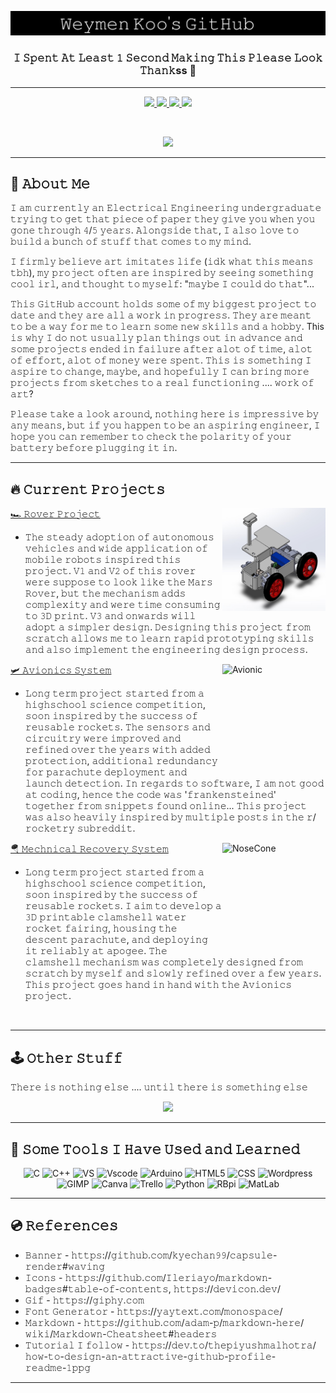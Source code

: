 <p align="center">
  <a href="https://youtu.be/xcaQ95P2-0M" target="_blank">
  <img src="https://github.com/WeymenKoo/WeymenKoo/blob/main/Stuff.png"/>
  </a>
</p>


<h3 align="center">𝙸 𝚂𝚙𝚎𝚗𝚝 𝙰𝚝 𝙻𝚎𝚊𝚜𝚝 𝟷 𝚂𝚎𝚌𝚘𝚗𝚍 𝙼𝚊𝚔𝚒𝚗𝚐 𝚃𝚑𝚒𝚜 𝙿𝚕𝚎𝚊𝚜𝚎 𝙻𝚘𝚘𝚔 𝚃𝚑𝚊𝚗𝚔ss 🍵</h3>

<hr> 

<p align="center">
  <a href="https://www.linkedin.com/in/weymenkoo/" target="_blank">
    <img height="30" src="https://img.shields.io/badge/linkedin-%230077B5.svg?style=for-the-badge&logo=linkedin&logoColor=white"/>
  </a>
  <a href="mailto:kchweymen@gmail.com" target="_blank">
    <img height="30" src="https://img.shields.io/badge/Gmail-D14836?style=for-the-badge&logo=gmail&logoColor=white"/>
  </a>
  <a href="https://www.reddit.com/user/kooweymen" target="_blank">
    <img height="30" src="https://img.shields.io/badge/Reddit-%23FF4500.svg?style=for-the-badge&logo=Reddit&logoColor=white"/>
  </a>
  <a href="https://www.youtube.com/watch?v=lpiB2wMc49g" target="_blank">
    <img height="30" src="https://img.shields.io/badge/Discord-%237289DA.svg?style=for-the-badge&logo=discord&logoColor=white"/>
  </a>
</p>

<br>

<p align="center">
  <a href="https://youtu.be/b9TE3226T-g">
  <img height="400" src="https://media.giphy.com/media/3ov9jVnbc2E7rCO0Ao/giphy.gif"/>
  </a>
</p>

<hr> 


## 📸 𝙰𝚋𝚘𝚞𝚝 𝙼𝚎 

𝙸 𝚊𝚖 𝚌𝚞𝚛𝚛𝚎𝚗𝚝𝚕𝚢 𝚊𝚗 𝙴𝚕𝚎𝚌𝚝𝚛𝚒𝚌𝚊𝚕 𝙴𝚗𝚐𝚒𝚗𝚎𝚎𝚛𝚒𝚗𝚐 𝚞𝚗𝚍𝚎𝚛𝚐𝚛𝚊𝚍𝚞𝚊𝚝𝚎 𝚝𝚛𝚢𝚒𝚗𝚐 𝚝𝚘 𝚐𝚎𝚝 𝚝𝚑𝚊𝚝 𝚙𝚒𝚎𝚌𝚎 𝚘𝚏 𝚙𝚊𝚙𝚎𝚛 𝚝𝚑𝚎𝚢 𝚐𝚒𝚟𝚎 𝚢𝚘𝚞 𝚠𝚑𝚎𝚗 𝚢𝚘𝚞 𝚐𝚘𝚗𝚎 𝚝𝚑𝚛𝚘𝚞𝚐𝚑 𝟺/𝟻 𝚢𝚎𝚊𝚛𝚜. 𝙰𝚕𝚘𝚗𝚐𝚜𝚒𝚍𝚎 𝚝𝚑𝚊𝚝, 𝙸 𝚊𝚕𝚜𝚘 𝚕𝚘𝚟𝚎 𝚝𝚘 𝚋𝚞𝚒𝚕𝚍 𝚊 𝚋𝚞𝚗𝚌𝚑 𝚘𝚏 𝚜𝚝𝚞𝚏𝚏 𝚝𝚑𝚊𝚝 𝚌𝚘𝚖𝚎𝚜 𝚝𝚘 𝚖𝚢 𝚖𝚒𝚗𝚍. 

𝙸 𝚏𝚒𝚛𝚖𝚕𝚢 𝚋𝚎𝚕𝚒𝚎𝚟𝚎 𝚊𝚛𝚝 𝚒𝚖𝚒𝚝𝚊𝚝𝚎𝚜 𝚕𝚒𝚏𝚎 (𝚒𝚍𝚔 𝚠𝚑𝚊𝚝 𝚝𝚑𝚒𝚜 𝚖𝚎𝚊𝚗𝚜 𝚝𝚋𝚑), 𝚖𝚢 𝚙𝚛𝚘𝚓𝚎𝚌𝚝 𝚘𝚏𝚝𝚎𝚗 𝚊𝚛𝚎 𝚒𝚗𝚜𝚙𝚒𝚛𝚎𝚍 𝚋𝚢 𝚜𝚎𝚎𝚒𝚗𝚐 𝚜𝚘𝚖𝚎𝚝𝚑𝚒𝚗𝚐 𝚌𝚘𝚘𝚕 𝚒𝚛𝚕, 𝚊𝚗𝚍 𝚝𝚑𝚘𝚞𝚐𝚑𝚝 𝚝𝚘 𝚖𝚢𝚜𝚎𝚕𝚏: "𝚖𝚊𝚢𝚋𝚎 𝙸 𝚌𝚘𝚞𝚕𝚍 𝚍𝚘 𝚝𝚑𝚊𝚝"...

𝚃𝚑𝚒𝚜 𝙶𝚒𝚝𝙷𝚞𝚋 𝚊𝚌𝚌𝚘𝚞𝚗𝚝 𝚑𝚘𝚕𝚍𝚜 𝚜𝚘𝚖𝚎 𝚘𝚏 𝚖𝚢 𝚋𝚒𝚐𝚐𝚎𝚜𝚝 𝚙𝚛𝚘𝚓𝚎𝚌𝚝 𝚝𝚘 𝚍𝚊𝚝𝚎 𝚊𝚗𝚍 𝚝𝚑𝚎𝚢 𝚊𝚛𝚎 𝚊𝚕𝚕 𝚊 𝚠𝚘𝚛𝚔 𝚒𝚗 𝚙𝚛𝚘𝚐𝚛𝚎𝚜𝚜. 𝚃𝚑𝚎𝚢 𝚊𝚛𝚎 𝚖𝚎𝚊𝚗𝚝 𝚝𝚘 𝚋𝚎 𝚊 𝚠𝚊𝚢 𝚏𝚘𝚛 𝚖𝚎 𝚝𝚘 𝚕𝚎𝚊𝚛𝚗 𝚜𝚘𝚖𝚎 𝚗𝚎𝚠 𝚜𝚔𝚒𝚕𝚕𝚜 𝚊𝚗𝚍 𝚊 𝚑𝚘𝚋𝚋𝚢. This 𝚒𝚜 𝚠𝚑𝚢 𝙸 𝚍𝚘 𝚗𝚘𝚝 𝚞𝚜𝚞𝚊𝚕𝚕𝚢 𝚙𝚕𝚊𝚗 𝚝𝚑𝚒𝚗𝚐𝚜 𝚘𝚞𝚝 𝚒𝚗 𝚊𝚍𝚟𝚊𝚗𝚌𝚎 𝚊𝚗𝚍 𝚜𝚘𝚖𝚎 𝚙𝚛𝚘𝚓𝚎𝚌𝚝𝚜 𝚎𝚗𝚍𝚎𝚍 𝚒𝚗 𝚏𝚊𝚒𝚕𝚞𝚛𝚎 𝚊𝚏𝚝𝚎𝚛 𝚊𝚕𝚘𝚝 𝚘𝚏 𝚝𝚒𝚖𝚎, 𝚊𝚕𝚘𝚝 𝚘𝚏 𝚎𝚏𝚏𝚘𝚛𝚝, 𝚊𝚕𝚘𝚝 𝚘𝚏 𝚖𝚘𝚗𝚎𝚢 𝚠𝚎𝚛𝚎 𝚜𝚙𝚎𝚗𝚝. 𝚃𝚑𝚒𝚜 𝚒𝚜 𝚜𝚘𝚖𝚎𝚝𝚑𝚒𝚗𝚐 𝙸 𝚊𝚜𝚙𝚒𝚛𝚎 𝚝𝚘 𝚌𝚑𝚊𝚗𝚐𝚎, 𝚖𝚊𝚢𝚋𝚎, 𝚊𝚗𝚍 𝚑𝚘𝚙𝚎𝚏𝚞𝚕𝚕𝚢 𝙸 𝚌𝚊𝚗 𝚋𝚛𝚒𝚗𝚐 𝚖𝚘𝚛𝚎 𝚙𝚛𝚘𝚓𝚎𝚌𝚝𝚜 𝚏𝚛𝚘𝚖 𝚜𝚔𝚎𝚝𝚌𝚑𝚎𝚜 𝚝𝚘 𝚊 𝚛𝚎𝚊𝚕 𝚏𝚞𝚗𝚌𝚝𝚒𝚘𝚗𝚒𝚗𝚐 .... 𝚠𝚘𝚛𝚔 𝚘𝚏 𝚊𝚛𝚝?

𝙿𝚕𝚎𝚊𝚜𝚎 𝚝𝚊𝚔𝚎 𝚊 𝚕𝚘𝚘𝚔 𝚊𝚛𝚘𝚞𝚗𝚍, 𝚗𝚘𝚝𝚑𝚒𝚗𝚐 𝚑𝚎𝚛𝚎 𝚒𝚜 𝚒𝚖𝚙𝚛𝚎𝚜𝚜𝚒𝚟𝚎 𝚋𝚢 𝚊𝚗𝚢 𝚖𝚎𝚊𝚗𝚜, 𝚋𝚞𝚝 𝚒𝚏 𝚢𝚘𝚞 𝚑𝚊𝚙𝚙𝚎𝚗 𝚝𝚘 𝚋𝚎 𝚊𝚗 𝚊𝚜𝚙𝚒𝚛𝚒𝚗𝚐 𝚎𝚗𝚐𝚒𝚗𝚎𝚎𝚛, 𝙸 𝚑𝚘𝚙𝚎 𝚢𝚘𝚞 𝚌𝚊𝚗 𝚛𝚎𝚖𝚎𝚖𝚋𝚎𝚛 𝚝𝚘 𝚌𝚑𝚎𝚌𝚔 𝚝𝚑𝚎 𝚙𝚘𝚕𝚊𝚛𝚒𝚝𝚢 𝚘𝚏 𝚢𝚘𝚞𝚛 𝚋𝚊𝚝𝚝𝚎𝚛𝚢 𝚋𝚎𝚏𝚘𝚛𝚎 𝚙𝚕𝚞𝚐𝚐𝚒𝚗𝚐 𝚒𝚝 𝚒𝚗.

<hr>

## 🔥 𝙲𝚞𝚛𝚛𝚎𝚗𝚝 𝙿𝚛𝚘𝚓𝚎𝚌𝚝𝚜


[<img align="Right" height="165px" width="165px" alt="RoverV3" src="https://github.com/WeymenKoo/Rover-Project/blob/main/CAD%20picture.jpg"/>](https://github.com/WeymenKoo/Rover-Project/blob/main/CAD%20picture.jpg)

[🏎️ 𝚁𝚘𝚟𝚎𝚛 𝙿𝚛𝚘𝚓𝚎𝚌𝚝](https://github.com/WeymenKoo/Rover-Project)
<br>
- 𝚃𝚑𝚎 𝚜𝚝𝚎𝚊𝚍𝚢 𝚊𝚍𝚘𝚙𝚝𝚒𝚘𝚗 𝚘𝚏 𝚊𝚞𝚝𝚘𝚗𝚘𝚖𝚘𝚞𝚜 𝚟𝚎𝚑𝚒𝚌𝚕𝚎𝚜 𝚊𝚗𝚍 𝚠𝚒𝚍𝚎 𝚊𝚙𝚙𝚕𝚒𝚌𝚊𝚝𝚒𝚘𝚗 𝚘𝚏 𝚖𝚘𝚋𝚒𝚕𝚎 𝚛𝚘𝚋𝚘𝚝𝚜 𝚒𝚗𝚜𝚙𝚒𝚛𝚎𝚍 𝚝𝚑𝚒𝚜 𝚙𝚛𝚘𝚓𝚎𝚌𝚝. 𝚅𝟷 𝚊𝚗𝚍 𝚅𝟸 𝚘𝚏 𝚝𝚑𝚒𝚜 𝚛𝚘𝚟𝚎𝚛 𝚠𝚎𝚛𝚎 𝚜𝚞𝚙𝚙𝚘𝚜𝚎 𝚝𝚘 𝚕𝚘𝚘𝚔 𝚕𝚒𝚔𝚎 𝚝𝚑𝚎 𝙼𝚊𝚛𝚜 𝚁𝚘𝚟𝚎𝚛, 𝚋𝚞𝚝 𝚝𝚑𝚎 𝚖𝚎𝚌𝚑𝚊𝚗𝚒𝚜𝚖 𝚊𝚍𝚍𝚜 𝚌𝚘𝚖𝚙𝚕𝚎𝚡𝚒𝚝𝚢 𝚊𝚗𝚍 𝚠𝚎𝚛𝚎 𝚝𝚒𝚖𝚎 𝚌𝚘𝚗𝚜𝚞𝚖𝚒𝚗𝚐 𝚝𝚘 𝟹𝙳 𝚙𝚛𝚒𝚗𝚝. 𝚅𝟹 𝚊𝚗𝚍 𝚘𝚗𝚠𝚊𝚛𝚍𝚜 𝚠𝚒𝚕𝚕 𝚊𝚍𝚘𝚙𝚝 𝚊 𝚜𝚒𝚖𝚙𝚕𝚎𝚛 𝚍𝚎𝚜𝚒𝚐𝚗. 𝙳𝚎𝚜𝚒𝚐𝚗𝚒𝚗𝚐 𝚝𝚑𝚒𝚜 𝚙𝚛𝚘𝚓𝚎𝚌𝚝 𝚏𝚛𝚘𝚖 𝚜𝚌𝚛𝚊𝚝𝚌𝚑 𝚊𝚕𝚕𝚘𝚠𝚜 𝚖𝚎 𝚝𝚘 𝚕𝚎𝚊𝚛𝚗 𝚛𝚊𝚙𝚒𝚍 𝚙𝚛𝚘𝚝𝚘𝚝𝚢𝚙𝚒𝚗𝚐 𝚜𝚔𝚒𝚕𝚕𝚜 𝚊𝚗𝚍 𝚊𝚕𝚜𝚘 𝚒𝚖𝚙𝚕𝚎𝚖𝚎𝚗𝚝 𝚝𝚑𝚎 𝚎𝚗𝚐𝚒𝚗𝚎𝚎𝚛𝚒𝚗𝚐 𝚍𝚎𝚜𝚒𝚐𝚗 𝚙𝚛𝚘𝚌𝚎𝚜𝚜.


[<img align="Right" height="165px" width="165px" alt="Avionic" src="https://github.com/WeymenKoo/Water-Rocket-Avionics/blob/main/Avionics.JPG"/>](https://github.com/WeymenKoo/Water-Rocket-Avionics/blob/main/Avionics.JPG)

[🛩️ 𝙰𝚟𝚒𝚘𝚗𝚒𝚌𝚜 𝚂𝚢𝚜𝚝𝚎𝚖](https://github.com/WeymenKoo/Water-Rocket-Avionics)
<br>
- 𝙻𝚘𝚗𝚐 𝚝𝚎𝚛𝚖 𝚙𝚛𝚘𝚓𝚎𝚌𝚝 𝚜𝚝𝚊𝚛𝚝𝚎𝚍 𝚏𝚛𝚘𝚖 𝚊 𝚑𝚒𝚐𝚑𝚜𝚌𝚑𝚘𝚘𝚕 𝚜𝚌𝚒𝚎𝚗𝚌𝚎 𝚌𝚘𝚖𝚙𝚎𝚝𝚒𝚝𝚒𝚘𝚗, 𝚜𝚘𝚘𝚗 𝚒𝚗𝚜𝚙𝚒𝚛𝚎𝚍 𝚋𝚢 𝚝𝚑𝚎 𝚜𝚞𝚌𝚌𝚎𝚜𝚜 𝚘𝚏 𝚛𝚎𝚞𝚜𝚊𝚋𝚕𝚎 𝚛𝚘𝚌𝚔𝚎𝚝𝚜. 𝚃𝚑𝚎 𝚜𝚎𝚗𝚜𝚘𝚛𝚜 𝚊𝚗𝚍 𝚌𝚒𝚛𝚌𝚞𝚒𝚝𝚛𝚢 𝚠𝚎𝚛𝚎 𝚒𝚖𝚙𝚛𝚘𝚟𝚎𝚍 𝚊𝚗𝚍 𝚛𝚎𝚏𝚒𝚗𝚎𝚍 𝚘𝚟𝚎𝚛 𝚝𝚑𝚎 𝚢𝚎𝚊𝚛𝚜 𝚠𝚒𝚝𝚑 𝚊𝚍𝚍𝚎𝚍 𝚙𝚛𝚘𝚝𝚎𝚌𝚝𝚒𝚘𝚗, 𝚊𝚍𝚍𝚒𝚝𝚒𝚘𝚗𝚊𝚕 𝚛𝚎𝚍𝚞𝚗𝚍𝚊𝚗𝚌𝚢 𝚏𝚘𝚛 𝚙𝚊𝚛𝚊𝚌𝚑𝚞𝚝𝚎 𝚍𝚎𝚙𝚕𝚘𝚢𝚖𝚎𝚗𝚝 𝚊𝚗𝚍 𝚕𝚊𝚞𝚗𝚌𝚑 𝚍𝚎𝚝𝚎𝚌𝚝𝚒𝚘𝚗. 𝙸𝚗 𝚛𝚎𝚐𝚊𝚛𝚍𝚜 𝚝𝚘 𝚜𝚘𝚏𝚝𝚠𝚊𝚛𝚎, 𝙸 𝚊𝚖 𝚗𝚘𝚝 𝚐𝚘𝚘𝚍 𝚊𝚝 𝚌𝚘𝚍𝚒𝚗𝚐, 𝚑𝚎𝚗𝚌𝚎 𝚝𝚑𝚎 𝚌𝚘𝚍𝚎 𝚠𝚊𝚜 '𝚏𝚛𝚊𝚗𝚔𝚎𝚗𝚜𝚝𝚎𝚒𝚗𝚎𝚍' 𝚝𝚘𝚐𝚎𝚝𝚑𝚎𝚛 𝚏𝚛𝚘𝚖 𝚜𝚗𝚒𝚙𝚙𝚎𝚝𝚜 𝚏𝚘𝚞𝚗𝚍 𝚘𝚗𝚕𝚒𝚗𝚎... 𝚃𝚑𝚒𝚜 𝚙𝚛𝚘𝚓𝚎𝚌𝚝 𝚠𝚊𝚜 𝚊𝚕𝚜𝚘 𝚑𝚎𝚊𝚟𝚒𝚕𝚢 𝚒𝚗𝚜𝚙𝚒𝚛𝚎𝚍 𝚋𝚢 𝚖𝚞𝚕𝚝𝚒𝚙𝚕𝚎 𝚙𝚘𝚜𝚝𝚜 𝚒𝚗 𝚝𝚑𝚎 𝚛/𝚛𝚘𝚌𝚔𝚎𝚝𝚛𝚢 𝚜𝚞𝚋𝚛𝚎𝚍𝚍𝚒𝚝.


[<img align="Right" height="165px" width="165px" alt="NoseCone" src="https://github.com/WeymenKoo/Water-Rocket-Avionics/blob/main/NoseCone.jpg"/>](https://github.com/WeymenKoo/Water-Rocket-Avionics/blob/main/NoseCone.jpg)

[🪂 𝙼𝚎𝚌𝚑𝚗𝚒𝚌𝚊𝚕 𝚁𝚎𝚌𝚘𝚟𝚎𝚛𝚢 𝚂𝚢𝚜𝚝𝚎𝚖](https://github.com/WeymenKoo/Water-Rocket-Avionics)
<br>
- 𝙻𝚘𝚗𝚐 𝚝𝚎𝚛𝚖 𝚙𝚛𝚘𝚓𝚎𝚌𝚝 𝚜𝚝𝚊𝚛𝚝𝚎𝚍 𝚏𝚛𝚘𝚖 𝚊 𝚑𝚒𝚐𝚑𝚜𝚌𝚑𝚘𝚘𝚕 𝚜𝚌𝚒𝚎𝚗𝚌𝚎 𝚌𝚘𝚖𝚙𝚎𝚝𝚒𝚝𝚒𝚘𝚗, 𝚜𝚘𝚘𝚗 𝚒𝚗𝚜𝚙𝚒𝚛𝚎𝚍 𝚋𝚢 𝚝𝚑𝚎 𝚜𝚞𝚌𝚌𝚎𝚜𝚜 𝚘𝚏 𝚛𝚎𝚞𝚜𝚊𝚋𝚕𝚎 𝚛𝚘𝚌𝚔𝚎𝚝𝚜. 𝙸 𝚊𝚒𝚖 𝚝𝚘 𝚍𝚎𝚟𝚎𝚕𝚘𝚙 𝚊 𝟹𝙳 𝚙𝚛𝚒𝚗𝚝𝚊𝚋𝚕𝚎 𝚌𝚕𝚊𝚖𝚜𝚑𝚎𝚕𝚕 𝚠𝚊𝚝𝚎𝚛 𝚛𝚘𝚌𝚔𝚎𝚝 𝚏𝚊𝚒𝚛𝚒𝚗𝚐, 𝚑𝚘𝚞𝚜𝚒𝚗𝚐 𝚝𝚑𝚎 𝚍𝚎𝚜𝚌𝚎𝚗𝚝 𝚙𝚊𝚛𝚊𝚌𝚑𝚞𝚝𝚎, 𝚊𝚗𝚍 𝚍𝚎𝚙𝚕𝚘𝚢𝚒𝚗𝚐 𝚒𝚝 𝚛𝚎𝚕𝚒𝚊𝚋𝚕𝚢 𝚊𝚝 𝚊𝚙𝚘𝚐𝚎𝚎. 𝚃𝚑𝚎 𝚌𝚕𝚊𝚖𝚜𝚑𝚎𝚕𝚕 𝚖𝚎𝚌𝚑𝚊𝚗𝚒𝚜𝚖 𝚠𝚊𝚜 𝚌𝚘𝚖𝚙𝚕𝚎𝚝𝚎𝚕𝚢 𝚍𝚎𝚜𝚒𝚐𝚗𝚎𝚍 𝚏𝚛𝚘𝚖 𝚜𝚌𝚛𝚊𝚝𝚌𝚑 𝚋𝚢 𝚖𝚢𝚜𝚎𝚕𝚏 𝚊𝚗𝚍 𝚜𝚕𝚘𝚠𝚕𝚢 𝚛𝚎𝚏𝚒𝚗𝚎𝚍 𝚘𝚟𝚎𝚛 𝚊 𝚏𝚎𝚠 𝚢𝚎𝚊𝚛𝚜. 𝚃𝚑𝚒𝚜 𝚙𝚛𝚘𝚓𝚎𝚌𝚝 𝚐𝚘𝚎𝚜 𝚑𝚊𝚗𝚍 𝚒𝚗 𝚑𝚊𝚗𝚍 𝚠𝚒𝚝𝚑 𝚝𝚑𝚎 𝙰𝚟𝚒𝚘𝚗𝚒𝚌𝚜 𝚙𝚛𝚘𝚓𝚎𝚌𝚝.

<br>
<hr>

## 🕹️ 𝙾𝚝𝚑𝚎𝚛 𝚂𝚝𝚞𝚏𝚏

𝚃𝚑𝚎𝚛𝚎 𝚒𝚜 𝚗𝚘𝚝𝚑𝚒𝚗𝚐 𝚎𝚕𝚜𝚎 .... 𝚞𝚗𝚝𝚒𝚕 𝚝𝚑𝚎𝚛𝚎 𝚒𝚜 𝚜𝚘𝚖𝚎𝚝𝚑𝚒𝚗𝚐 𝚎𝚕𝚜𝚎

<p align="center">
  <a href="https://youtu.be/GCe-D6sTLoc">
  <img height="400" src="https://media.giphy.com/media/3oEduVhPTUAzqm03NS/giphy.gif"/>
  </a>
</p>

<hr>

## 💾 𝚂𝚘𝚖𝚎 𝚃𝚘𝚘𝚕𝚜 𝙸 𝙷𝚊𝚟𝚎 𝚄𝚜𝚎𝚍 𝚊𝚗𝚍 𝙻𝚎𝚊𝚛𝚗𝚎𝚍

<p align="center">
 <img src="https://cdn.jsdelivr.net/gh/devicons/devicon/icons/c/c-line.svg" alt="C" width="45" height="45"/>
<img src="https://cdn.jsdelivr.net/gh/devicons/devicon/icons/cplusplus/cplusplus-line.svg" alt="C++" width="45" height="45"/>
  <img src="https://cdn.jsdelivr.net/gh/devicons/devicon/icons/visualstudio/visualstudio-plain.svg" alt="VS" width="45" height="45"/>
  <img src="https://cdn.jsdelivr.net/gh/devicons/devicon/icons/vscode/vscode-original.svg" alt="Vscode" width="45" height="45"/>
    <img src="https://cdn.jsdelivr.net/gh/devicons/devicon/icons/arduino/arduino-original-wordmark.svg" alt="Arduino" width="45" height="45"/>

<img src="https://cdn.jsdelivr.net/gh/devicons/devicon/icons/html5/html5-plain.svg" alt="HTML5" width="45" height="45"/>
  <img src="https://cdn.jsdelivr.net/gh/devicons/devicon/icons/css3/css3-plain.svg" alt="CSS" width="45" height="45"/>
    <img src="https://cdn.jsdelivr.net/gh/devicons/devicon/icons/wordpress/wordpress-plain.svg" alt="Wordpress" width="45" height="45"/>
  <img src="https://cdn.jsdelivr.net/gh/devicons/devicon/icons/gimp/gimp-original.svg" alt="GIMP" width="45" height="45"/>
  <img src="https://cdn.jsdelivr.net/gh/devicons/devicon/icons/canva/canva-original.svg" alt="Canva" width="45" height="45"/>
  <img src="https://cdn.jsdelivr.net/gh/devicons/devicon/icons/trello/trello-plain.svg" alt="Trello" width="45" height="45"/>

<img src="https://cdn.jsdelivr.net/gh/devicons/devicon/icons/python/python-original.svg" alt="Python" width="45" height="45"/>
<img src="https://cdn.jsdelivr.net/gh/devicons/devicon/icons/raspberrypi/raspberrypi-original.svg" alt="RBpi" width="45" height="45"/>
  <img src="https://cdn.jsdelivr.net/gh/devicons/devicon/icons/matlab/matlab-original.svg" alt="MatLab" width="45" height="45"/>

</p>

<hr>

## 💿 𝚁𝚎𝚏𝚎𝚛𝚎𝚗𝚌𝚎𝚜 

- 𝙱𝚊𝚗𝚗𝚎𝚛 - 𝚑𝚝𝚝𝚙𝚜://𝚐𝚒𝚝𝚑𝚞𝚋.𝚌𝚘𝚖/𝚔𝚢𝚎𝚌𝚑𝚊𝚗𝟿𝟿/𝚌𝚊𝚙𝚜𝚞𝚕𝚎-𝚛𝚎𝚗𝚍𝚎𝚛#𝚠𝚊𝚟𝚒𝚗𝚐
- 𝙸𝚌𝚘𝚗𝚜 - 𝚑𝚝𝚝𝚙𝚜://𝚐𝚒𝚝𝚑𝚞𝚋.𝚌𝚘𝚖/𝙸𝚕𝚎𝚛𝚒𝚊𝚢𝚘/𝚖𝚊𝚛𝚔𝚍𝚘𝚠𝚗-𝚋𝚊𝚍𝚐𝚎𝚜#𝚝𝚊𝚋𝚕𝚎-𝚘𝚏-𝚌𝚘𝚗𝚝𝚎𝚗𝚝𝚜, 𝚑𝚝𝚝𝚙𝚜://𝚍𝚎𝚟𝚒𝚌𝚘𝚗.𝚍𝚎𝚟/
- 𝙶𝚒𝚏 - 𝚑𝚝𝚝𝚙𝚜://𝚐𝚒𝚙𝚑𝚢.𝚌𝚘𝚖
- 𝙵𝚘𝚗𝚝 𝙶𝚎𝚗𝚎𝚛𝚊𝚝𝚘𝚛 - 𝚑𝚝𝚝𝚙𝚜://𝚢𝚊𝚢𝚝𝚎𝚡𝚝.𝚌𝚘𝚖/𝚖𝚘𝚗𝚘𝚜𝚙𝚊𝚌𝚎/
- 𝙼𝚊𝚛𝚔𝚍𝚘𝚠𝚗 - 𝚑𝚝𝚝𝚙𝚜://𝚐𝚒𝚝𝚑𝚞𝚋.𝚌𝚘𝚖/𝚊𝚍𝚊𝚖-𝚙/𝚖𝚊𝚛𝚔𝚍𝚘𝚠𝚗-𝚑𝚎𝚛𝚎/𝚠𝚒𝚔𝚒/𝙼𝚊𝚛𝚔𝚍𝚘𝚠𝚗-𝙲𝚑𝚎𝚊𝚝𝚜𝚑𝚎𝚎𝚝#𝚑𝚎𝚊𝚍𝚎𝚛𝚜
- 𝚃𝚞𝚝𝚘𝚛𝚒𝚊𝚕 𝙸 𝚏𝚘𝚕𝚕𝚘𝚠 - 𝚑𝚝𝚝𝚙𝚜://𝚍𝚎𝚟.𝚝𝚘/𝚝𝚑𝚎𝚙𝚒𝚢𝚞𝚜𝚑𝚖𝚊𝚕𝚑𝚘𝚝𝚛𝚊/𝚑𝚘𝚠-𝚝𝚘-𝚍𝚎𝚜𝚒𝚐𝚗-𝚊𝚗-𝚊𝚝𝚝𝚛𝚊𝚌𝚝𝚒𝚟𝚎-𝚐𝚒𝚝𝚑𝚞𝚋-𝚙𝚛𝚘𝚏𝚒𝚕𝚎-𝚛𝚎𝚊𝚍𝚖𝚎-𝟷𝚙𝚙𝚐

<hr>
